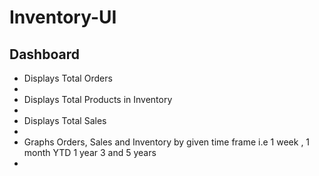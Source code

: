 # Inventory-UI

<h2>Dashboard</h2>
<ul>
  <li>Displays Total Orders<li>
  <li>Displays Total Products in Inventory<li>
  <li>Displays Total Sales<li>
  <li>Graphs Orders, Sales and Inventory by given time frame i.e 1 week , 1 month YTD 1 year 3 and 5 years <li>

</ul>
